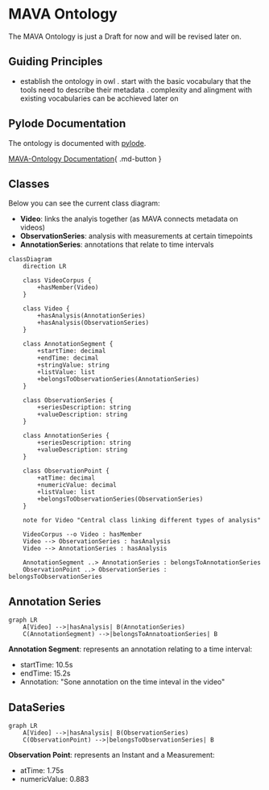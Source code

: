 # MAVA Ontology

The MAVA Ontology is just a Draft for now and will be revised later on.

## Guiding Principles

- establish the ontology in owl
. start with the basic vocabulary that the tools need to describe their metadata
. complexity and alingment with existing vocabularies can be acchieved later on

## Pylode Documentation

The ontology is documented with [pylode](https://github.com/RDFLib/pyLODE).

[MAVA-Ontology Documentation](https://sdsc-ordes.github.io/mava-api/ontology/){ .md-button }

## Classes

Below you can see the current class diagram:

- **Video**: links the analyis together (as MAVA connects metadata on videos)
- **ObservationSeries**: analysis with measurements at certain timepoints
- **AnnotationSeries**: annotations that relate to time intervals

```mermaid
classDiagram
    direction LR

    class VideoCorpus {
        +hasMember(Video)
    }

    class Video {
        +hasAnalysis(AnnotationSeries)
        +hasAnalysis(ObservationSeries)
    }

    class AnnotationSegment {
        +startTime: decimal
        +endTime: decimal
        +stringValue: string
        +listValue: list
        +belongsToObservationSeries(AnnotationSeries)
    }

    class ObservationSeries {
        +seriesDescription: string
        +valueDescription: string
    }

    class AnnotationSeries {
        +seriesDescription: string
        +valueDescription: string
    }

    class ObservationPoint {
        +atTime: decimal
        +numericValue: decimal
        +listValue: list
        +belongsToObservationSeries(ObservationSeries)
    }

    note for Video "Central class linking different types of analysis"

    VideoCorpus --o Video : hasMember
    Video --> ObservationSeries : hasAnalysis
    Video --> AnnotationSeries : hasAnalysis

    AnnotationSegment ..> AnnotationSeries : belongsToAnnotationSeries
    ObservationPoint ..> ObservationSeries : belongsToObservationSeries
```

## Annotation Series

```mermaid
graph LR
    A[Video] -->|hasAnalysis| B(AnnotationSeries)
    C(AnnotationSegment) -->|belongsToAnnatoationSeries| B
```

**Annotation Segment**: represents an annotation relating to a time interval:

- startTime: 10.5s
- endTime: 15.2s
- Annotation: "Sone annotation on the time inteval in the video"

## DataSeries

```mermaid
graph LR
    A[Video] -->|hasAnalysis| B(ObservationSeries)
    C(ObservationPoint) -->|belongsToObservationSeries| B
```

**Observation Point**: represents an Instant and a Measurement:

- atTime: 1.75s
- numericValue: 0.883

